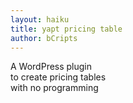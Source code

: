 ```yaml
---
layout: haiku
title: yapt pricing table
author: bCripts
---
```

A WordPress plugin <br>
to create pricing tables <br>
with no programming <br>